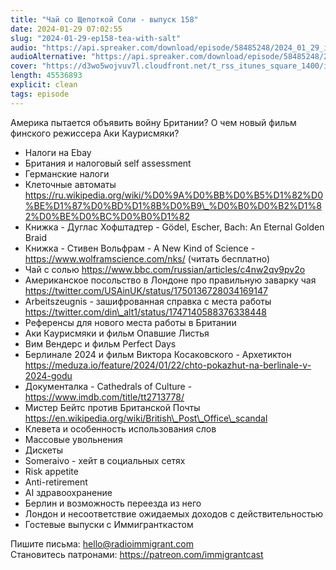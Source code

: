 ```yaml
---
title: "Чай со Щепоткой Соли - выпуск 158"
date: 2024-01-29 07:02:55
slug: "2024-01-29-ep158-tea-with-salt"
audio: "https://api.spreaker.com/download/episode/58485248/2024_01_29_icast_ep158_tea_with_salt.mp3"
audioAlternative: "https://api.spreaker.com/download/episode/58485248/2024_01_29_icast_ep158_tea_with_salt.mp3"
cover: "https://d3wo5wojvuv7l.cloudfront.net/t_rss_itunes_square_1400/images.spreaker.com/original/e9de84f6b2060bf9c9209def81916225.jpg"
length: 45536893
explicit: clean
tags: episode
---
```


Америка пытается объявить войну Британии? О чем новый фильм финского режиссера Аки Каурисмяки?  
  
* Налоги на Ebay  
* Британия и налоговый self assessment  
* Германские налоги  
* Клеточные автоматы https://ru.wikipedia.org/wiki/%D0%9A%D0%BB%D0%B5%D1%82%D0%BE%D1%87%D0%BD%D1%8B%D0%B9\_%D0%B0%D0%B2%D1%82%D0%BE%D0%BC%D0%B0%D1%82  
* Книжка - Дуглас Хофштадтер - Gödel, Escher, Bach: An Eternal Golden Braid  
* Книжка - Стивен Вольфрам - A New Kind of Science - https://www.wolframscience.com/nks/ (читать бесплатно)  
* Чай с солью https://www.bbc.com/russian/articles/c4nw2qv9pv2o  
* Американское посольство в Лондоне про правильную заварку чая https://twitter.com/USAinUK/status/1750136728034169147  
* Arbeitszeugnis - зашифрованная справка с места работы https://twitter.com/din\_alt1/status/1747140588376338448  
* Референсы для нового места работы в Британии  
* Аки Каурисмяки и фильм Опавшие Листья  
* Вим Вендерс и фильм Perfect Days  
* Берлинале 2024 и фильм Виктора Косаковского - Архетиктон https://meduza.io/feature/2024/01/22/chto-pokazhut-na-berlinale-v-2024-godu  
* Документалка - Cathedrals of Culture - https://www.imdb.com/title/tt2713778/  
* Мистер Бейтс против Британской Почты https://en.wikipedia.org/wiki/British\_Post\_Office\_scandal  
* Клевета и особенность использования слов  
* Массовые увольнения  
* Дискеты  
* Someraivo - хейт в социальных сетях  
* Risk appetite  
* Anti-retirement  
* AI здравоохранение  
* Берлин и возможность переезда из него  
* Лондон и несоответствие ожидаемых доходов с действительностью  
* Гостевые выпуски с Иммигранткастом  
  
Пишите письма: hello@radioimmigrant.com  
Становитесь патронами: https://patreon.com/immigrantcast
